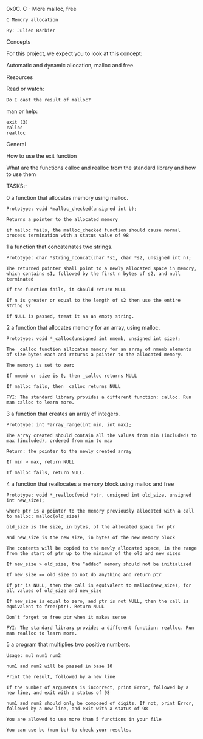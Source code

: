 0x0C. C - More malloc, free
	
	C Memory allocation
 
	By: Julien Barbier


Concepts

For this project, we expect you to look at this concept:

Automatic and dynamic allocation, malloc and free.


Resources

Read or watch:

	Do I cast the result of malloc?

man or help:

	exit (3)
	calloc
	realloc


General

How to use the exit function

What are the functions calloc and realloc from the standard library and how to use them


TASKS:-

0 a function that allocates memory using malloc.

	Prototype: void *malloc_checked(unsigned int b);

	Returns a pointer to the allocated memory

	if malloc fails, the malloc_checked function should cause normal process termination with a status value of 98

1  a function that concatenates two strings.


	Prototype: char *string_nconcat(char *s1, char *s2, unsigned int n);

	The returned pointer shall point to a newly allocated space in memory, which contains s1, followed by the first n bytes of s2, and null terminated

	If the function fails, it should return NULL

	If n is greater or equal to the length of s2 then use the entire string s2
	
	if NULL is passed, treat it as an empty string.

2  a function that allocates memory for an array, using malloc.


	Prototype: void *_calloc(unsigned int nmemb, unsigned int size);

	The _calloc function allocates memory for an array of nmemb elements of size bytes each and returns a pointer to the allocated memory.

	The memory is set to zero

	If nmemb or size is 0, then _calloc returns NULL

	If malloc fails, then _calloc returns NULL

	FYI: The standard library provides a different function: calloc. Run man calloc to learn more.

3  a function that creates an array of integers.

	
	Prototype: int *array_range(int min, int max);

	The array created should contain all the values from min (included) to max (included), ordered from min to max

	Return: the pointer to the newly created array

	If min > max, return NULL

	If malloc fails, return NULL.


4 a function that reallocates a memory block using malloc and free


	Prototype: void *_realloc(void *ptr, unsigned int old_size, unsigned int new_size);

	where ptr is a pointer to the memory previously allocated with a call to malloc: malloc(old_size)

	old_size is the size, in bytes, of the allocated space for ptr

	and new_size is the new size, in bytes of the new memory block

	The contents will be copied to the newly allocated space, in the range from the start of ptr up to the minimum of the old and new sizes

	If new_size > old_size, the “added” memory should not be initialized

	If new_size == old_size do not do anything and return ptr
	
	If ptr is NULL, then the call is equivalent to malloc(new_size), for all values of old_size and new_size

	If new_size is equal to zero, and ptr is not NULL, then the call is equivalent to free(ptr). Return NULL

	Don’t forget to free ptr when it makes sense

	FYI: The standard library provides a different function: realloc. Run man realloc to learn more.


5 a program that multiplies two positive numbers.

	Usage: mul num1 num2

	num1 and num2 will be passed in base 10

	Print the result, followed by a new line

	If the number of arguments is incorrect, print Error, followed by a new line, and exit with a status of 98

	num1 and num2 should only be composed of digits. If not, print Error, followed by a new line, and exit with a status of 98

	You are allowed to use more than 5 functions in your file

	You can use bc (man bc) to check your results.

